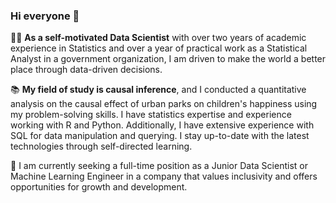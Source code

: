 <!--
**KwonNayeon/KwonNayeon** is a ✨ _special_ ✨ repository because its `README.md` (this file) appears on your GitHub profile.

Here are some ideas to get you started:

- 🔭 I’m currently working on ...
- 🌱 I’m currently learning ...
- 👯 I’m looking to collaborate on ...
- 🤔 I’m looking for help with ...
- 💬 Ask me about ...
- 📫 How to reach me: ...
- 😄 Pronouns: ...
- ⚡ Fun fact: ...
-->

### Hi everyone 👋

👩‍💻 **As a self-motivated Data Scientist** with over two years of academic experience in Statistics and over a year of practical work as a Statistical Analyst in a government organization, I am driven to make the world a better place through data-driven decisions.

📚 **My field of study is causal inference**, and I conducted a quantitative analysis on the causal effect of urban parks on children's happiness using my problem-solving skills. I have statistics expertise and experience working with R and Python. Additionally, I have extensive experience with SQL for data manipulation and querying. I stay up-to-date with the latest technologies through self-directed learning.

🔎 I am currently seeking a full-time position as a Junior Data Scientist or Machine Learning Engineer in a company that values inclusivity and offers opportunities for growth and development.
